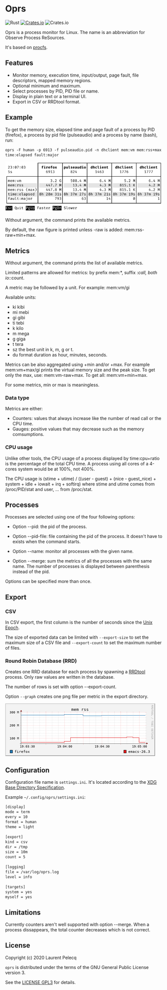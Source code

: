 Oprs
====

![Rust](https://github.com/lparcq/procmon-oprs/workflows/Rust/badge.svg)
[![Crates.io](https://img.shields.io/crates/v/procmon-oprs.svg)](https://crates.io/crates/procmon-oprs)
![Crates.io](https://img.shields.io/crates/l/procmon-oprs)

Oprs is a process monitor for Linux. The name is an abbreviation for Observe Process ReSources.

It's based on [procfs](https://crates.io/crates/procfs).

Features
--------

* Monitor memory, execution time, input/output, page fault, file descriptors, mapped memory regions.
* Optional minimum and maximum.
* Select processes by PID, PID file or name.
* Display in plain text or a terminal UI.
* Export in CSV or RRDtool format.

Example
-------

To get the memory size, elapsed time and page fault of a process by PID (firefox), a process by pid
file (pulseaudio) and a process by name (bash), run:

    oprs -F human -p 6913 -f pulseaudio.pid -n dhclient mem:vm mem:rss+max time:elapsed fault:major

![Screenshot of oprs](doc/screenshot.jpeg)

Without argument, the command prints the available metrics.

By default, the raw figure is printed unless -raw is added: mem:rss-raw+min+max. 

Metrics
-------

Without argument, the command prints the list of available metrics.

Limited patterns are allowed for metrics: by prefix mem:*, suffix *:call, both io:*:count.

A metric may be followed by a unit. For example: mem:vm/gi

Available units:
- ki  kibi
- mi  mebi
- gi  gibi
- ti  tebi
- k   kilo
- m   mega
- g   giga
- t   tera
- sz  the best unit in k, m, g or t.
- du  format duration as hour, minutes, seconds.

Metrics can be also aggregated using +min and/or +max. For example mem:vm+max/gi prints the virtual
memory size and the peak size. To get only the max, use: mem:vm-raw+max. To get all: mem:vm+min+max.

For some metrics, min or max is meaningless.

### Data type

Metrics are either:
- Counters: values that always increase like the number of read call or the CPU time.
- Gauges: positive values that may decrease such as the memory comsumptions.

### CPU usage

Unlike other tools, the CPU usage of a process displayed by time:cpu+ratio is the percentage of the
total CPU time. A process using all cores of a 4-cores system would be at 100%, not 400%.

The CPU usage is (stime + utime) / ((user - guest) + (nice - guest_nice) + system + idle + iowait + irq + softirq)
where stime and utime comes from /proc/PID/stat and user, … from /proc/stat.

Processes
---------

Processes are selected using one of the four following options:

- Option --pid: the pid of the process.

- Option --pid-file: file containing the pid of the process. It doesn't have to exists when the command starts.

- Option --name: monitor all processes with the given name.

- Option --merge: sum the metrics of all the processes with the same name. The number of processes is displayed between parenthesis instead of the pid.

Options can be specified more than once.

Export
------

### CSV

In CSV export, the first column is the number of seconds since the [Unix Epoch](https://en.wikipedia.org/wiki/Unix_time).

The size of exported data can be limited with `--export-size` to set the maximum size of a CSV file and `--export-count`
to set the maximum number of files.

### Round Robin Database (RRD)

Creates one RRD database for each process by spawning a [RRDtool](https://oss.oetiker.ch/rrdtool/) process. Only raw values
are written in the database.

The number of rows is set with option --export-count.

Option `--graph` creates one png file per metric in the export directory.

![Screenshot of RRD graph](doc/mem_rss.png)

Configuration
-------------

Configuration file name is `settings.ini`. It's located according to
the [XDG Base Directory Specification](https://specifications.freedesktop.org/basedir-spec/latest/).

Example `~/.config/oprs/settings.ini`:

    [display]
    mode = term
    every = 10
    format = human
    theme = light

    [export]
    kind = csv
    dir = /tmp
    size = 10m
    count = 5

    [logging]
    file = /var/log/oprs.log
    level = info

    [targets]
    system = yes
    myself = yes

Limitations
-----------

Currently counters aren't well supported with option --merge. When a process dissappears, the total counter
decreases which is not correct.

License
-------

Copyright (c) 2020 Laurent Pelecq

`oprs` is distributed under the terms of the GNU General Public License version 3.

See the [LICENSE GPL3](LICENSE) for details.
